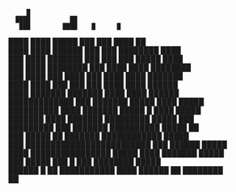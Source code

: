          █                                                  
      ████           ██                                     
       ███         ████    █      █                         
████   ████       █████  ███    ███   ████       ██         
████   ████      ██████  ███    ███  ████████  ████         
 ███    ████     ███████ ███    ███  ███ █████ ████         
 ███     ████   ████████ ███    ████ ████  ████████         
 ███      ████  ███ ████ ███    ████  ████   ███████        
 ████      ████ ███  ███ ███    ████   ████   ██████        
 ████       ███████  ███████    ████    ████   ██████       
  █████████████ ███  ███████    █████    ████   █████       
  ██████████   ████   ███████   █████  █  ████   █████      
  ███████      ████   ███████   █████████  █████   ███      
  █████████    ███    ███████   ██████████   █████ ██       
   ███  █████  ██      ███████  ████████████   █████        
   ███   █████████████████████████ ███ ██████    █████      
   ████    ████████████████ █████  ████ ███████    █████    
   ███        █████     ███  █      ███  ████████    █████  
                ██████  █           ██    ███████████  ████ 
                   ██████                  ██     ████████  
                     ██                                     